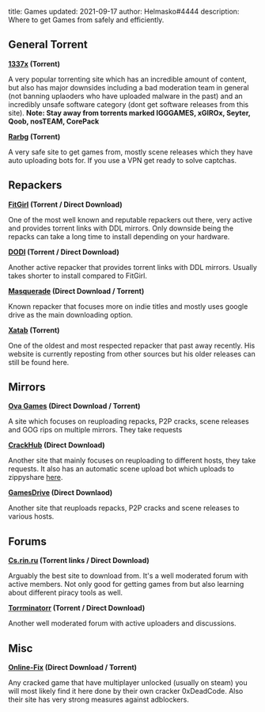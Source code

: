 title: Games
updated: 2021-09-17
author: Helmasko#4444
description: Where to get Games from safely and efficiently.

## General Torrent

**[1337x](https://1337x.to) (Torrent)**

A very popular torrenting site which has an incredible amount of content, but also has major downsides including a bad moderation team in general (not banning uplaoders who have uploaded malware in the past) and an incredibly unsafe software category (dont get software releases from this site). **Note: Stay away from torrents marked IGGGAMES, xGIROx, Seyter, Qoob, nosTEAM, CorePack**

**[Rarbg](https://rarbg.to) (Torrent)**

A very safe site to get games from, mostly scene releases which they have auto uploading bots for. If you use a VPN get ready to solve captchas.

## Repackers

**[FitGirl](https://fitgirl-repacks.site) (Torrent / Direct Download)**

One of the most well known and reputable repackers out there, very active and provides torrent links with DDL mirrors. Only downside being the repacks can take a long time to install depending on your hardware.

**[DODI](https://dodi-repacks.site) (Torrent / Direct Download)**

Another active repacker that provides torrent links with DDL mirrors. Usually takes shorter to install compared to FitGirl.

**[Masquerade](https://masquerade.site) (Direct Download / Torrent)**

Known repacker that focuses more on indie titles and mostly uses google drive as the main downloading option.

**[Xatab](https://xatab-repack.com) (Torrent)**

One of the oldest and most respected repacker that past away recently. His website is currently reposting from other sources but his older releases can still be found here.

## Mirrors

**[Ova Games](https://ovagames.com) (Direct Download / Torrent)**

A site which focuses on reuploading repacks, P2P cracks, scene releases and GOG rips on multiple mirrors. They take requests

**[CrackHub](https://crackhub.site) (Direct Download)**

Another site that mainly focuses on reuploading to different hosts, they take requests. It also has an automatic scene upload bot which uploads to zippyshare [here](https://scene.crackhub.site).

**[GamesDrive](https://gamesdrive.net) (Direct Downlaod)**

Another site that reuploads repacks, P2P cracks and scene releases to various hosts.

## Forums

**[Cs.rin.ru](https://cs.rin.ru/forum) (Torrent links / Direct Download)**

Arguably the best site to download from. It's a well moderated forum with active members. Not only good for getting games from but also learning about different piracy tools as well.

**[Torrminatorr](https://forum.torrminatorr.com) (Torrent / Direct Download)**

Another well moderated forum with active uploaders and discussions.

## Misc

**[Online-Fix](https://online-fix.me) (Direct Download / Torrent)**

Any cracked game that have multiplayer unlocked (usually on steam) you will most likely find it here done by their own cracker 0xDeadCode. Also their site has very strong measures against adblockers.

